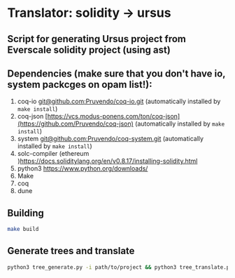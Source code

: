 # Translator: solidity -> ursus
## Script for generating Ursus project from Everscale solidity project (using ast)


## Dependencies (make sure that you don't have io, system packcges on opam list!):
1. coq-io [git@github.com:Pruvendo/coq-io.git](https://github.com/Pruvendo/coq-io) (automatically installed by ```make install```)
2. coq-json [https://vcs.modus-ponens.com/ton/coq-json](https://github.com/Pruvendo/coq-json) (automatically installed by ```make install```)
3. system [git@github.com:Pruvendo/coq-system.git](https://github.com/Pruvendo/coq-system) (automatically installed by ```make install```)
4. solc-compiler (ethereum )https://docs.soliditylang.org/en/v0.8.17/installing-solidity.html
5. python3 https://www.python.org/downloads/
6. Make
7. coq
8. dune

## Building
```bash
make build
```

## Generate trees and translate 
```bash
python3 tree_generate.py -i path/to/project && python3 tree_translate.py
```
